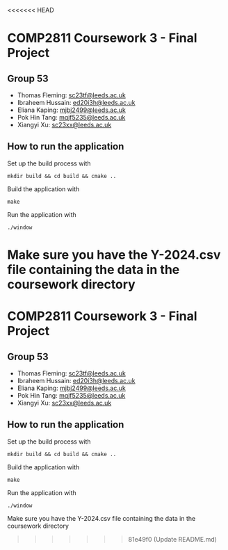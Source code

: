 <<<<<<< HEAD
# COMP2811 Coursework 3 - Final Project

## Group 53

- Thomas Fleming: sc23tf@leeds.ac.uk
- Ibraheem Hussain: ed20i3h@leeds.ac.uk
- Eliana Kaping: mjbj2499@leeds.ac.uk
- Pok Hin Tang: mqjf5235@leeds.ac.uk
- Xiangyi Xu: sc23xx@leeds.ac.uk

## How to run the application

Set up the build process with

    mkdir build && cd build && cmake ..

Build the application with

    make 

Run the application with

    ./window

Make sure you have the Y-2024.csv file containing the data in the coursework directory
=======
# COMP2811 Coursework 3 - Final Project

## Group 53

- Thomas Fleming: sc23tf@leeds.ac.uk
- Ibraheem Hussain: ed20i3h@leeds.ac.uk
- Eliana Kaping: mjbj2499@leeds.ac.uk
- Pok Hin Tang: mqjf5235@leeds.ac.uk
- Xiangyi Xu: sc23xx@leeds.ac.uk

## How to run the application

Set up the build process with

    mkdir build && cd build && cmake ..

Build the application with

    make 

Run the application with

    ./window

Make sure you have the Y-2024.csv file containing the data in the coursework directory
>>>>>>> 81e49f0 (Update README.md)
